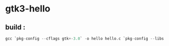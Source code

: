 # gtk3-hello

## build :

```c
gcc `pkg-config --cflags gtk+-3.0` -o hello hello.c `pkg-config --libs gtk+-3.0`
```
